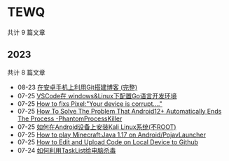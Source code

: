 # TEWQ

共计 9 篇文章

## 2023

共计 8 篇文章

- 08-23 [在安卓手机上利用Git搭建博客 (完整)](https://github.com/TEWQ1314/tewq1314.github.io.git/posts/git-blog/ "2023-08-23 05:20:00")
- 07-25 [VSCode在 windows&Linux下配置Go语言开发环境](https://github.com/TEWQ1314/tewq1314.github.io.git/posts/vscgo/ "2023-07-25 12:30:57")
- 07-25 [How to fixs Pixel:"Your device is corrupt...."](https://github.com/TEWQ1314/tewq1314.github.io.git/posts/pixelbugs/ "2023-07-25 10:30:28")
- 07-25 [How To Solve The Problem That Android12+ Automatically Ends The Process -PhantomProcessKiller](https://github.com/TEWQ1314/tewq1314.github.io.git/posts/android12/ "2023-07-25 10:29:00")
- 07-25 [如何在Android设备上安装Kali Linux系统(不ROOT)](https://github.com/TEWQ1314/tewq1314.github.io.git/posts/kaliandroid/ "2023-07-25 10:08:07")
- 07-25 [How to play Minecraft:Java 1.17 on Android/PojavLauncher](https://github.com/TEWQ1314/tewq1314.github.io.git/posts/pojav/ "2023-07-25 09:41:39")
- 07-25 [How to Edit and Upload Code on Local Device to Github](https://github.com/TEWQ1314/tewq1314.github.io.git/posts/2/ "2023-07-25 00:08:36")
- 07-24 [如何利用TaskList给电脑杀毒](https://github.com/TEWQ1314/tewq1314.github.io.git/posts/tasklist/ "2023-07-24 22:10:35")
